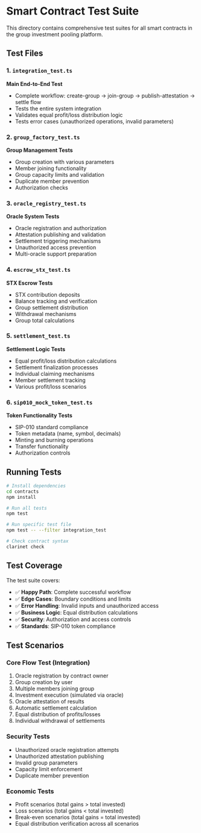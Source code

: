 # Smart Contract Test Suite

This directory contains comprehensive test suites for all smart contracts in the group investment pooling platform.

## Test Files

### 1. `integration_test.ts` 
**Main End-to-End Test**
- Complete workflow: create-group → join-group → publish-attestation → settle flow
- Tests the entire system integration
- Validates equal profit/loss distribution logic
- Tests error cases (unauthorized operations, invalid parameters)

### 2. `group_factory_test.ts`
**Group Management Tests**
- Group creation with various parameters
- Member joining functionality
- Group capacity limits and validation
- Duplicate member prevention
- Authorization checks

### 3. `oracle_registry_test.ts`
**Oracle System Tests**
- Oracle registration and authorization
- Attestation publishing and validation
- Settlement triggering mechanisms
- Unauthorized access prevention
- Multi-oracle support preparation

### 4. `escrow_stx_test.ts`
**STX Escrow Tests**
- STX contribution deposits
- Balance tracking and verification
- Group settlement distribution
- Withdrawal mechanisms
- Group total calculations

### 5. `settlement_test.ts`
**Settlement Logic Tests**
- Equal profit/loss distribution calculations
- Settlement finalization processes
- Individual claiming mechanisms
- Member settlement tracking
- Various profit/loss scenarios

### 6. `sip010_mock_token_test.ts`
**Token Functionality Tests**
- SIP-010 standard compliance
- Token metadata (name, symbol, decimals)
- Minting and burning operations
- Transfer functionality
- Authorization controls

## Running Tests

```bash
# Install dependencies
cd contracts
npm install

# Run all tests
npm test

# Run specific test file
npm test -- --filter integration_test

# Check contract syntax
clarinet check
```

## Test Coverage

The test suite covers:
- ✅ **Happy Path**: Complete successful workflow
- ✅ **Edge Cases**: Boundary conditions and limits
- ✅ **Error Handling**: Invalid inputs and unauthorized access
- ✅ **Business Logic**: Equal distribution calculations
- ✅ **Security**: Authorization and access controls
- ✅ **Standards**: SIP-010 token compliance

## Test Scenarios

### Core Flow Test (Integration)
1. Oracle registration by contract owner
2. Group creation by user
3. Multiple members joining group
4. Investment execution (simulated via oracle)
5. Oracle attestation of results
6. Automatic settlement calculation
7. Equal distribution of profits/losses
8. Individual withdrawal of settlements

### Security Tests
- Unauthorized oracle registration attempts
- Unauthorized attestation publishing
- Invalid group parameters
- Capacity limit enforcement
- Duplicate member prevention

### Economic Tests
- Profit scenarios (total gains > total invested)
- Loss scenarios (total gains < total invested)
- Break-even scenarios (total gains = total invested)
- Equal distribution verification across all scenarios